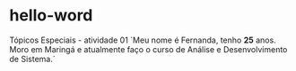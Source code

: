 # hello-word
Tópicos Especiais - atividade 01
`Meu nome é Fernanda, tenho **25** anos. Moro em Maringá e atualmente faço o curso de Análise e Desenvolvimento de Sistema.´
